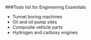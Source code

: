 ###Todo list for Engineering Essentials
* Tunnel boring machines
* Oil and oil pump sites
* Composite vehicle parts
* Hydrogen and carboxy engines

